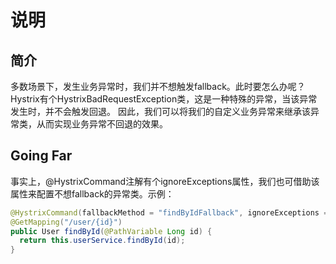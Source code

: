 # 说明

## 简介
多数场景下，发生业务异常时，我们并不想触发fallback。此时要怎么办呢？
Hystrix有个HystrixBadRequestException类，这是一种特殊的异常，当该异常发生时，并不会触发回退。
因此，我们可以将我们的自定义业务异常来继承该异常类，从而实现业务异常不回退的效果。


## Going Far
事实上，@HystrixCommand注解有个ignoreExceptions属性，我们也可借助该属性来配置不想fallback的异常类。示例：
```java
@HystrixCommand(fallbackMethod = "findByIdFallback", ignoreExceptions = {IllegalArgumentException.class, MyBusinessException.class})
@GetMapping("/user/{id}")
public User findById(@PathVariable Long id) {
  return this.userService.findById(id);
}
```
